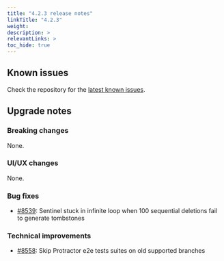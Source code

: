 ```yaml
---
title: "4.2.3 release notes"
linkTitle: "4.2.3"
weight:
description: >
relevantLinks: >
toc_hide: true
---
```


## Known issues

Check the repository for the [latest known issues](https://github.com/medic/cht-core/issues?q=is%3Aissue+label%3A%22Affects%3A+4.2.3%22).

## Upgrade notes

### Breaking changes

None.

### UI/UX changes

None.

### Bug fixes

- [#8539](https://github.com/medic/cht-core/issues/8539): Sentinel stuck in infinite loop when 100 sequential deletions fail to generate tombstones

### Technical improvements

- [#8558](https://github.com/medic/cht-core/issues/8558): Skip Protractor e2e tests suites on old supported branches
